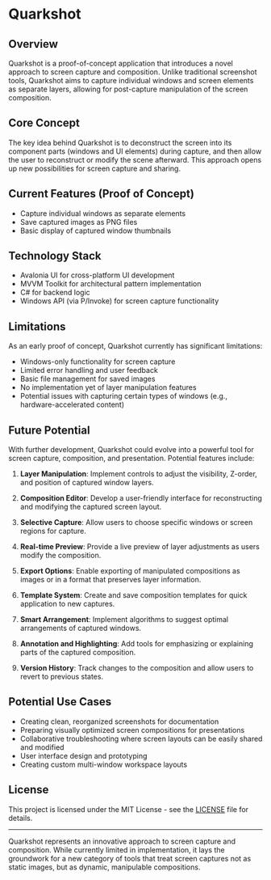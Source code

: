 # Quarkshot

## Overview

Quarkshot is a proof-of-concept application that introduces a novel approach to screen capture and composition. Unlike traditional screenshot tools, Quarkshot aims to capture individual windows and screen elements as separate layers, allowing for post-capture manipulation of the screen composition.

## Core Concept

The key idea behind Quarkshot is to deconstruct the screen into its component parts (windows and UI elements) during capture, and then allow the user to reconstruct or modify the scene afterward. This approach opens up new possibilities for screen capture and sharing.

## Current Features (Proof of Concept)

- Capture individual windows as separate elements
- Save captured images as PNG files
- Basic display of captured window thumbnails

## Technology Stack

- Avalonia UI for cross-platform UI development
- MVVM Toolkit for architectural pattern implementation
- C# for backend logic
- Windows API (via P/Invoke) for screen capture functionality

## Limitations

As an early proof of concept, Quarkshot currently has significant limitations:

- Windows-only functionality for screen capture
- Limited error handling and user feedback
- Basic file management for saved images
- No implementation yet of layer manipulation features
- Potential issues with capturing certain types of windows (e.g., hardware-accelerated content)

## Future Potential

With further development, Quarkshot could evolve into a powerful tool for screen capture, composition, and presentation. Potential features include:

1. **Layer Manipulation**: Implement controls to adjust the visibility, Z-order, and position of captured window layers.

2. **Composition Editor**: Develop a user-friendly interface for reconstructing and modifying the captured screen layout.

3. **Selective Capture**: Allow users to choose specific windows or screen regions for capture.

4. **Real-time Preview**: Provide a live preview of layer adjustments as users modify the composition.

5. **Export Options**: Enable exporting of manipulated compositions as images or in a format that preserves layer information.

6. **Template System**: Create and save composition templates for quick application to new captures.

7. **Smart Arrangement**: Implement algorithms to suggest optimal arrangements of captured windows.

8. **Annotation and Highlighting**: Add tools for emphasizing or explaining parts of the captured composition.

9. **Version History**: Track changes to the composition and allow users to revert to previous states.

## Potential Use Cases

- Creating clean, reorganized screenshots for documentation
- Preparing visually optimized screen compositions for presentations
- Collaborative troubleshooting where screen layouts can be easily shared and modified
- User interface design and prototyping
- Creating custom multi-window workspace layouts


## License

This project is licensed under the MIT License - see the [LICENSE](LICENSE) file for details.

---

Quarkshot represents an innovative approach to screen capture and composition. While currently limited in implementation, it lays the groundwork for a new category of tools that treat screen captures not as static images, but as dynamic, manipulable compositions.
